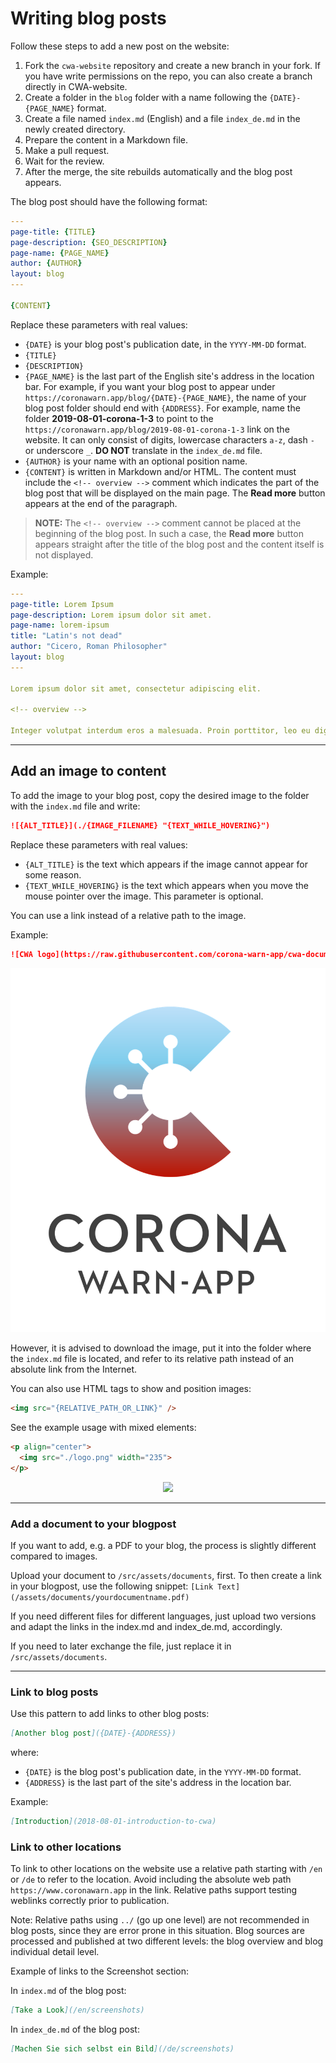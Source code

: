# Writing blog posts

Follow these steps to add a new post on the website:

1. Fork the `cwa-website` repository and create a new branch in your fork. If you have write permissions on the repo, you can also create a branch directly in CWA-website.
2. Create a folder in the `blog` folder with a name following the `{DATE}-{PAGE_NAME}` format.
3. Create a file named `index.md` (English) and a file `index_de.md` in the newly created directory.
4. Prepare the content in a Markdown file.
5. Make a pull request.
6. Wait for the review.
7. After the merge, the site rebuilds automatically and the blog post appears.

The blog post should have the following format:

``` yaml
---
page-title: {TITLE}
page-description: {SEO_DESCRIPTION}
page-name: {PAGE_NAME}
author: {AUTHOR}
layout: blog
---

{CONTENT}
```

Replace these parameters with real values:

- `{DATE}` is your blog post's publication date, in the `YYYY-MM-DD` format.
- `{TITLE}`
- `{DESCRIPTION}`
- `{PAGE_NAME}` is the last part of the English site's address in the location bar. For example, if you want your blog post to appear under `https://coronawarn.app/blog/{DATE}-{PAGE_NAME}`, the name of your blog post folder should end with `{ADDRESS}`. For example, name the folder **2019-08-01-corona-1-3** to point to the `https://coronawarn.app/blog/2019-08-01-corona-1-3` link on the website. It can only consist of digits, lowercase characters `a-z`, dash `-` or underscore `_`. **DO NOT** translate in the `index_de.md` file.
- `{AUTHOR}` is your name with an optional position name.
- `{CONTENT}` is written in Markdown and/or HTML. The content must include the `<!-- overview -->` comment which indicates the part of the blog post that will be displayed on the main page. The **Read more** button appears at the end of the paragraph.

>**NOTE:** The `<!-- overview -->` comment cannot be placed at the beginning of the blog post. In such a case, the **Read more** button appears straight after the title of the blog post and the content itself is not displayed.

Example:

``` yaml
---
page-title: Lorem Ipsum
page-description: Lorem ipsum dolor sit amet.
page-name: lorem-ipsum
title: "Latin's not dead"
author: "Cicero, Roman Philosopher"
layout: blog
---

Lorem ipsum dolor sit amet, consectetur adipiscing elit.

<!-- overview -->

Integer volutpat interdum eros a malesuada. Proin porttitor, leo eu dignissim posuere, ante nibh aliquam ipsum, pharetra pharetra nunc libero eu massa.
```

---

## Add an image to content

To add the image to your blog post, copy the desired image to the folder with the `index.md` file and write:

``` Markdown
![{ALT_TITLE}](./{IMAGE_FILENAME} "{TEXT_WHILE_HOVERING}")
```

Replace these parameters with real values:

- `{ALT_TITLE}` is the text which appears if the image cannot appear for some reason.
- `{TEXT_WHILE_HOVERING}` is the text which appears when you move the mouse pointer over the image. This parameter is optional.

You can use a link instead of a relative path to the image.

Example:

``` Markdown
![CWA logo](https://raw.githubusercontent.com/corona-warn-app/cwa-documentation/master/images/CWA_title.png "Hover over me!")
```

![CWA logo](https://raw.githubusercontent.com/corona-warn-app/cwa-documentation/master/images/CWA_title.png "Hover over me!")

However, it is advised to download the image, put it into the folder where the `index.md` file is located, and refer to its relative path instead of an absolute link from the Internet.

You can also use HTML tags to show and position images:

``` HTML
<img src="{RELATIVE_PATH_OR_LINK}" />
```

See the example usage with mixed elements:

``` HTML
<p align="center">
  <img src="./logo.png" width="235">
</p>
```

<!-- markdownlint-disable MD033 -->
<p align="center">
<!-- markdownlint-disable MD033 -->
  <img src="./logo.png" width="235">
</p>

---

### Add a document to your blogpost

If you want to add, e.g. a PDF to your blog, the process is slightly different compared to images.

Upload your document to `/src/assets/documents`, first.
To then create a link in your blogpost, use the following snippet:
`[Link Text](/assets/documents/yourdocumentname.pdf)`

If you need different files for different languages, just upload two versions and adapt the links in the index.md and index_de.md, accordingly.

If you need to later exchange the file, just replace it in `/src/assets/documents`.

---

### Link to blog posts

Use this pattern to add links to other blog posts:

``` Markdown
[Another blog post]({DATE}-{ADDRESS})
```

where:

- `{DATE}` is the blog post's publication date, in the `YYYY-MM-DD` format.
- `{ADDRESS}` is the last part of the site's address in the location bar.

Example:

``` Markdown
[Introduction](2018-08-01-introduction-to-cwa)
```

### Link to other locations

To link to other locations on the website use a relative path starting with `/en` or `/de` to refer to the location. Avoid including the absolute web path `https://www.coronawarn.app` in the link. Relative paths support testing weblinks correctly prior to publication.

Note: Relative paths using `../` (go up one level) are not recommended in blog posts, since they are error prone in this situation. Blog sources are processed and published at two different levels: the blog overview and blog individual detail level.

Example of links to the Screenshot section:

In `index.md` of the blog post:
``` Markdown
[Take a Look](/en/screenshots)
```

In `index_de.md` of the blog post:
``` Markdown
[Machen Sie sich selbst ein Bild](/de/screenshots)
```
